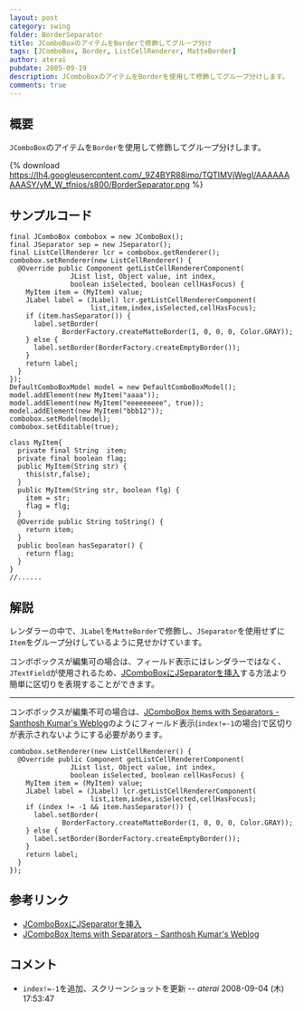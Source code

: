 ```yaml
---
layout: post
category: swing
folder: BorderSeparator
title: JComboBoxのアイテムをBorderで修飾してグループ分け
tags: [JComboBox, Border, ListCellRenderer, MatteBorder]
author: aterai
pubdate: 2005-09-19
description: JComboBoxのアイテムをBorderを使用して修飾してグループ分けします。
comments: true
---
```

## 概要
`JComboBox`のアイテムを`Border`を使用して修飾してグループ分けします。

{% download https://lh4.googleusercontent.com/_9Z4BYR88imo/TQTIMVjWegI/AAAAAAAAASY/yM_W_tfnios/s800/BorderSeparator.png %}

## サンプルコード
<pre class="prettyprint"><code>final JComboBox combobox = new JComboBox();
final JSeparator sep = new JSeparator();
final ListCellRenderer lcr = combobox.getRenderer();
combobox.setRenderer(new ListCellRenderer() {
  @Override public Component getListCellRendererComponent(
               JList list, Object value, int index,
               boolean isSelected, boolean cellHasFocus) {
    MyItem item = (MyItem) value;
    JLabel label = (JLabel) lcr.getListCellRendererComponent(
                    list,item,index,isSelected,cellHasFocus);
    if (item.hasSeparator()) {
      label.setBorder(
             BorderFactory.createMatteBorder(1, 0, 0, 0, Color.GRAY));
    } else {
      label.setBorder(BorderFactory.createEmptyBorder());
    }
    return label;
  }
});
DefaultComboBoxModel model = new DefaultComboBoxModel();
model.addElement(new MyItem("aaaa"));
model.addElement(new MyItem("eeeeeeeee", true));
model.addElement(new MyItem("bbb12"));
combobox.setModel(model);
combobox.setEditable(true);
</code></pre>

<pre class="prettyprint"><code>class MyItem{
  private final String  item;
  private final boolean flag;
  public MyItem(String str) {
    this(str,false);
  }
  public MyItem(String str, boolean flg) {
    item = str;
    flag = flg;
  }
  @Override public String toString() {
    return item;
  }
  public boolean hasSeparator() {
    return flag;
  }
}
//......
</code></pre>

## 解説
レンダラーの中で、`JLabel`を`MatteBorder`で修飾し、`JSeparator`を使用せずに`Item`をグループ分けしているように見せかけています。

コンボボックスが編集可の場合は、フィールド表示にはレンダラーではなく、`JTextField`が使用されるため、[JComboBoxにJSeparatorを挿入](http://ateraimemo.com/Swing/ComboBoxSeparator.html)する方法より簡単に区切りを表現することができます。

- - - -
コンボボックスが編集不可の場合は、[JComboBox Items with Separators - Santhosh Kumar's Weblog](http://www.jroller.com/santhosh/entry/jcombobox_items_with_separators)のようにフィールド表示(`index!=-1`の場合)で区切りが表示されないようにする必要があります。

<pre class="prettyprint"><code>combobox.setRenderer(new ListCellRenderer() {
  @Override public Component getListCellRendererComponent(
               JList list, Object value, int index,
               boolean isSelected, boolean cellHasFocus) {
    MyItem item = (MyItem) value;
    JLabel label = (JLabel) lcr.getListCellRendererComponent(
                    list,item,index,isSelected,cellHasFocus);
    if (index != -1 &amp;&amp; item.hasSeparator()) {
      label.setBorder(
             BorderFactory.createMatteBorder(1, 0, 0, 0, Color.GRAY));
    } else {
      label.setBorder(BorderFactory.createEmptyBorder());
    }
    return label;
  }
});
</code></pre>

## 参考リンク
- [JComboBoxにJSeparatorを挿入](http://ateraimemo.com/Swing/ComboBoxSeparator.html)
- [JComboBox Items with Separators - Santhosh Kumar's Weblog](http://www.jroller.com/santhosh/entry/jcombobox_items_with_separators)

<!-- dummy comment line for breaking list -->

## コメント
- `index!=-1`を追加、スクリーンショットを更新 -- *aterai* 2008-09-04 (木) 17:53:47

<!-- dummy comment line for breaking list -->
